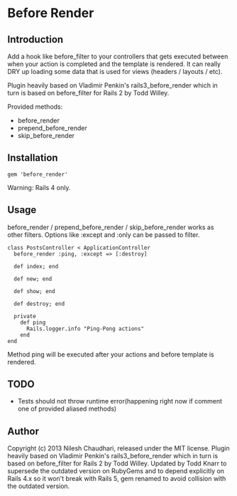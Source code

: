 Before Render  
===========================

## Introduction
  Add a hook like before_filter to your controllers that gets executed between
when your action is completed and the template is rendered.  It can really
DRY up loading some data that is used for views (headers / layouts / etc).

  Plugin heavily based on Vladimir Penkin's rails3_before_render which in turn is based on before_filter for Rails 2 by Todd Willey. 

Provided methods:

- before_render
- prepend\_before\_render
- skip\_before\_render
   
## Installation       
  
    gem 'before_render'
  
  Warning: Rails 4 only. 
 
## Usage
  before_render / prepend\_before\_render / skip\_before\_render works as other filters. Options like :except and :only can be passed to filter.

    class PostsController < ApplicationController
      before_render :ping, :except => [:destroy]
  
      def index; end     
  
      def new; end
    
      def show; end
  
      def destroy; end                                                                          
              
      private
        def ping
          Rails.logger.info "Ping-Pong actions"
        end
    end       
       
  Method ping will be executed after your actions and before template is rendered.

## TODO

- Tests should not throw runtime error(happening right now if comment one of provided aliased methods)

## Author
Copyright (c) 2013 Nilesh Chaudhari, released under the MIT license. Plugin heavily based on Vladimir Penkin's rails3_before_render which in turn is based on before_filter for Rails 2 by Todd Willey. Updated by Todd Knarr to supersede the outdated version on RubyGems and to depend explicitly on Rails 4.x so it won't break with Rails 5, gem renamed to avoid collision with the outdated version.
